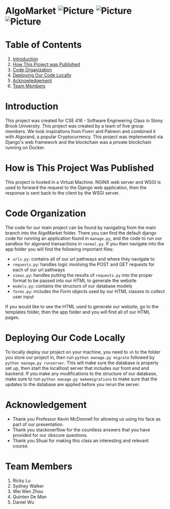 # AlgoMarket ![Picture](https://img.shields.io/github/repo-size/Tamaarine/KTMFC) ![Picture](https://img.shields.io/uptimerobot/status/m791588377-b1dbefff25107b3b3be4f8d5)  ![Picture](https://img.shields.io/github/contributors/Tamaarine/KTMFC)

# Table of Contents
1. [Introduction](#intro)
2. [How This Project was Published](#how)
3. [Code Organization](#code)
4. [Deploying Our Code Locally](#local)
5. [Acknowledgement](#ack)
6. [Team Members](#team)

# <a name="intro"></a>Introduction
This project was created for CSE 416 - Software Engineering Class in Stony Brook University. This project was created by a team of five group members. We took inspirations from Fiverr and Patreon and combined it with Algorand, a popular Cryptocurrency. This project was implemented via Django's web framework and the blockchain was a private blockchain running on Docker. 

# <a name="how"></a>How is This Project Was Published
This project is hosted in a Virtual Machine. NGINX web server and WSGI is used to forward the request to the Django web application, then the response is sent back to the client by the WSGI server. 

# <a name="code"></a>Code Organization
The code for our main project can be found by navigating from the main branch into the AlgoMarket folder. There you can find the default django code for running an application found in `manage.py`, and the code to run our sandbox for algorand transactions in `renewl.py`. If you then navigate into the app folder you will find the following important files: 
* `urls.py`: contains all of our url pathways and where they navigate to
* `requests.py`: handles logic involving the POST and GET requests for each of our url pathways
* `views.py`: handles putting the results of `requests.py` into the proper format to be passed into our HTML to generate the website
* `models.py`: contains the structurs of our database models
* `forms.py`: includes the Form objects used by our HTML classes to collect user input

If you would like to see the HTML used to generate our website, go to the templates folder, then the app folder and you will find all of our HTML pages. 

# <a name="local"></a>Deploying Our Code Locally
To locally deploy our project on your machine, you need to `sh` to the folder you store our project in, then run `python manage.py migrate` followed by `python manage.py runserver`. This will make sure the database is properly set up, then start the localhost server that includes our front end and backend. If you make any modifications to the structure of our database, make sure to run `python manage.py makemigrations` to make sure that the updates to the database are applied before you rerun the server. 

# <a name="ack"></a>Acknowledgement
* Thank you Professor Kevin McDonnell for allowing us using his face as part of our presentation.
* Thank you stackoverflow for the countless answers that you have provided for our obscure questions.
* Thank you Shuai for making this class an interesting and relevant course. 

# <a name="team"></a>Team Members
1. Ricky Lu
2. Sydney Walker
3. Wei Wen Zhou
4. Quinten De Man
5. Daniel Wu

